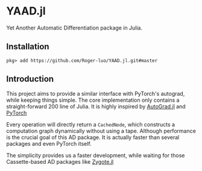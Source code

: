 # YAAD.jl

Yet Another Automatic Differentiation package in Julia.

## Installation

```
pkg> add https://github.com/Roger-luo/YAAD.jl.git#master
```

## Introduction

This project aims to provide a similar interface with PyTorch's autograd, while
keeping things simple. The core implementation only contains a straight-forward
200 line of Julia. It is highly inspired by [AutoGrad.jl](https://github.com/denizyuret/AutoGrad.jl)
and [PyTorch](https://github.com/pytorch/pytorch)

Every operation will directly return a `CachedNode`, which constructs a computation
graph dynamically without using a tape.
Although performance is the crucial goal of this AD package. It is actually faster than
several packages and even PyTorch itself.

The simplicity provides us a faster development, while waiting for those Cassette-based
AD packages like [Zygote.jl](https://github.com/FluxML/Zygote.jl)
